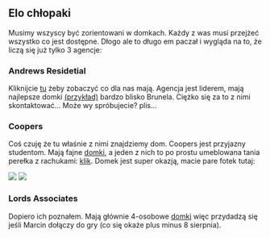 ﻿## Elo chłopaki

Musimy wszyscy być zorientowani w domkach. Każdy z was musi przejżeć wszystko co jest dostępne. Dłogo ale to długo em paczał i wygląda na to, że liczą się już tylko 3 agencje:

### Andrews Residetial


Kliknijcie [tu](https://www.andrewsresidential.co.uk/lettings.php?area=Uxbridge&max_price=2000&bedrooms=3) żeby zobaczyć co dla nas mają. Agencja jest liderem, mają najlepsze domki [(przykład)](https://www.andrewsresidential.co.uk/property-for-rent-3-bedroom-terrace-in-uxbridge) bardzo blisko Brunela. Ciężko się za to z nimi skontaktować... Może wy spróbujecie? plis...


### Coopers

Coś czuję że tu właśnie z nimi znajdziemy dom. Coopers jest przyjazny studentom. Mają fajne [domki](https://www.coopersresidential.co.uk/lettings/property-search/?location=UB8+3PH&radius=1&minPrice=0&maxPrice=2000&itemsPerPage=10&sortOrder=1&page=2), a jeden z nich to po prostu umeblowana tania perełka z rachukami: [klik](https://www.coopersresidential.co.uk/lettings/property-details/?propertyId=28870151). Domek jest super okazją, macie pare fotek tutaj:

<img src="{{site.baseurl}}/ladny1.jpg">

<img src="{{site.baseurl}}/ladny2.jpg">


### Lords Associates

Dopiero ich poznałem. Mają głównie 4-osobowe [domki](http://www.lordsassociates.co.uk/let/property-to-let?streetarea=Uxbridge&minbedrooms=3&maxbedrooms=4) więc przydadzą się jeśli Marcin dołączy do gry (co się okaże plus minus 8 sierpnia).